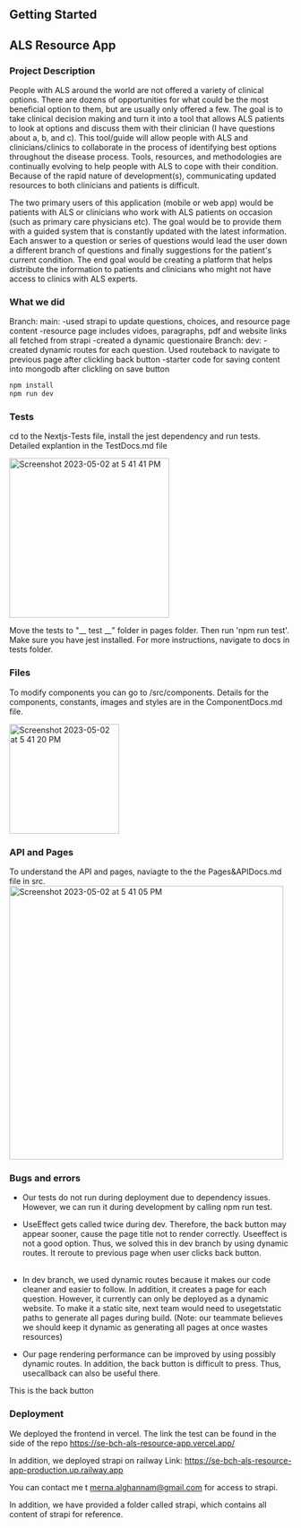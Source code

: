 ## Getting Started

## ALS Resource App

### Project Description
People with ALS around the world are not offered a variety of clinical options. There are dozens of opportunities for what could be the most beneficial option to them, but are usually only offered a few.  The goal is to take clinical decision making and turn it into a tool that allows ALS patients to look at options and discuss them with their clinician (I have questions about a, b, and c). This tool/guide will allow people with ALS and clinicians/clinics to collaborate in the process of identifying best options throughout the disease process. Tools, resources, and methodologies are continually evolving to help people with ALS to cope with their condition. Because of the rapid nature of development(s), communicating updated resources to both clinicians and patients is difficult. 

The two primary users of this application (mobile or web app) would be patients with ALS or clinicians who work with ALS patients on occasion (such as primary care physicians etc).  The goal would be to provide them with a guided system that is constantly updated with the latest information. Each answer to a question or series of questions would lead the user down a different branch of questions and finally suggestions for the patient's current condition. The end goal would be creating a platform that helps distribute the information to patients and clinicians who might not have access to clinics with ALS experts. 

### What we did
Branch: main:
-used strapi to update questions, choices, and resource page content
-resource page includes vidoes, paragraphs, pdf and website links all fetched from strapi
-created a dynamic questionaire
Branch: dev:
-created dynamic routes for each question. Used routeback to navigate to previous page after clickling back button
-starter code for saving content into mongodb after clickling on save button


```bash
npm install
npm run dev
```
### Tests
cd to the Nextjs-Tests file, install the jest dependency and run tests. Detailed explantion in the TestDocs.md file

<img width="285" alt="Screenshot 2023-05-02 at 5 41 41 PM" src="https://user-images.githubusercontent.com/86805856/235793030-dfd1807f-3157-4a73-a605-c2cae6f6e88e.png">


Move the tests to "__ test __" folder in pages folder. Then run 'npm run test'. Make sure you have jest installed. For more instructions, navigate to docs in tests folder.


### Files
To modify components you can go to /src/components. Details for the components, constants,
images and styles are in the ComponentDocs.md file.

<img width="196" alt="Screenshot 2023-05-02 at 5 41 20 PM" src="https://user-images.githubusercontent.com/86805856/235792999-e6a4e35a-8127-45d3-b8c7-c9b593922b25.png">

### API and Pages
To understand the API and pages, naviagte to the the Pages&APIDocs.md file in src.
<img width="489" alt="Screenshot 2023-05-02 at 5 41 05 PM" src="https://user-images.githubusercontent.com/86805856/235792972-93dc9152-dc3a-4bfa-89c6-942290798f1d.png">

### Bugs and errors

- Our tests do not run during deployment due to dependency issues. However, we can run it during development by calling npm run test.

- UseEffect gets called twice during dev. Therefore, the back button may appear sooner, cause the page title not to render correctly. Useeffect is not a good option. Thus, we solved this in dev branch by using dynamic routes. It reroute to previous page when user clicks back button. <br><br> 

- In dev branch, we used dynamic routes because it makes our code cleaner and easier to follow. In addition, it creates a page for each question. However, it currently can only be deployed as a dynamic website. To make it a static site, next team would need to usegetstatic paths to generate all pages during build. (Note: our teammate believes we should keep it dynamic as generating all pages at once wastes resources)

- Our page rendering performance can be improved by using possibly dynamic routes. In addition, the back button is difficult to press. Thus, usecallback can also be useful there. 

This is the back button


### Deployment

We deployed the frontend in vercel. The link the test can be found in the side of the repo
https://se-bch-als-resource-app.vercel.app/

In addition, we deployed strapi on railway
Link: https://se-bch-als-resource-app-production.up.railway.app

You can contact me t merna.alghannam@gmail.com for access to strapi. 

In addition, we have provided a folder called strapi, which contains all content of strapi for reference.
